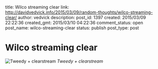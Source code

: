 title: Wilco streaming clear
link: http://davidvedvick.info/2015/03/09/random-thoughts/wilco-streaming-clear/
author: vedvick
description:
post_id: 1397
created: 2015/03/09 22:22:36
created_gmt: 2015/03/10 04:22:36
comment_status: open
post_name: wilco-streaming-clear
status: publish
post_type: post

# Wilco streaming clear

![Tweedy + clearstream](http://davidvedvick.info/wp-content/uploads/2015/03/tmp_17386-Screenshot_2015-03-09-23-17-49-344938572-576x1024.png)
*Tweedy + clearstream*
